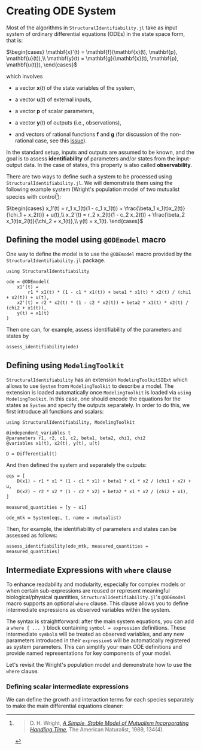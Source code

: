 # Creating ODE System

Most of the algorithms in `StructuralIdentifiability.jl` take as input system of ordinary differential equations (ODEs)
in the state space form, that is:

$\begin{cases}
\mathbf{x}'(t) = \mathbf{f}(\mathbf{x}(t), \mathbf{p}, \mathbf{u}(t)),\\
\mathbf{y}(t) = \mathbf{g}(\mathbf{x}(t), \mathbf{p}, \mathbf{u(t)}),
\end{cases}$

which involves

  - a vector $\mathbf{x}(t)$ of the state variables of the system,

  - a vector $\mathbf{u}(t)$ of external inputs,
  - a vector $\mathbf{p}$ of scalar parameters,
  - a vector $\mathbf{y}(t)$ of outputs (i.e., observations),
  - and vectors of rational functions $\mathbf{f}$ and $\mathbf{g}$ (for discussion of the non-rational case, see this [issue](https://github.com/SciML/StructuralIdentifiability.jl/issues/144)).

In the standard setup, inputs and outputs are assumed to be known, and the goal is to assess
**identifiability** of parameters and/or states from the input-output data.
In the case of states, this property is also called **observability**.

There are two ways to define such a system to be processed using `StructuralIdentifiability.jl`.
We will demonstrate them using the following example system
(Wright's population model of two mutualist species with control[^1]):

$\begin{cases}
x_1'(t) = r_1 x_1(t)(1 - c_1 x_1(t)) + \frac{\beta_1 x_1(t)x_2(t)}{\chi_1 + x_2(t)} + u(t),\\
x_2'(t) = r_2 x_2(t)(1 - c_2 x_2(t)) + \frac{\beta_2 x_1(t)x_2(t)}{\chi_2 + x_1(t)},\\
y(t) = x_1(t).
\end{cases}$

## Defining the model using `@ODEmodel` macro

One way to define the model is to use the `@ODEmodel` macro provided by the `StructuralIdentifiability.jl` package.

```@example 1
using StructuralIdentifiability

ode = @ODEmodel(
    x1'(t) =
        r1 * x1(t) * (1 - c1 * x1(t)) + beta1 * x1(t) * x2(t) / (chi1 + x2(t)) + u(t),
    x2'(t) = r2 * x2(t) * (1 - c2 * x2(t)) + beta2 * x1(t) * x2(t) / (chi2 + x1(t)),
    y(t) = x1(t)
)
```

Then one can, for example, assess identifiability of the parameters and states by

```@example 1
assess_identifiability(ode)
```

## Defining using `ModelingToolkit`

`StructuralIdentifiability` has an extension `ModelingToolkitSIExt` which allows to use `System` from `ModelingToolkit` to describe
a model. The extension is loaded automatically once `ModelingToolkit` is loaded via `using ModelingToolkit`.
In this case, one should encode the equations for the states as `System` and specify the outputs separately.
In order to do this, we first introduce all functions and scalars:

```@example 2; continued = true
using StructuralIdentifiability, ModelingToolkit

@independent_variables t
@parameters r1, r2, c1, c2, beta1, beta2, chi1, chi2
@variables x1(t), x2(t), y(t), u(t)

D = Differential(t)
```

And then defined the system and separately the outputs:

```@example 2
eqs = [
    D(x1) ~ r1 * x1 * (1 - c1 * x1) + beta1 * x1 * x2 / (chi1 + x2) + u,
    D(x2) ~ r2 * x2 * (1 - c2 * x2) + beta2 * x1 * x2 / (chi2 + x1),
]

measured_quantities = [y ~ x1]

ode_mtk = System(eqs, t, name = :mutualist)
```

Then, for example, the identifiability of parameters and states can be assessed as follows:

```@example 2
assess_identifiability(ode_mtk, measured_quantities = measured_quantities)
```

[^1]: > D. H. Wright, [*A Simple, Stable Model of Mutualism Incorporating Handling Time*](https://doi.org/10.1086/285003), The American Naturalist, 1989, 134(4).


## Intermediate Expressions with `where` clause

To enhance readability and modularity, especially for complex models or when certain sub-expressions are reused or represent meaningful biological/physical quantities, `StructuralIdentifiability.jl`'s `@ODEmodel` macro supports an optional `where` clause. This clause allows you to define intermediate expressions as observed variables within the system.

The syntax is straightforward: after the main system equations, you can add a `where { ... }` block containing `symbol = expression` definitions. These intermediate `symbol`s will be treated as observed variables, and any new parameters introduced in their `expression`s will be automatically registered as system parameters. This can simplify your main ODE definitions and provide named representations for key components of your model.

Let's revisit the Wright's population model and demonstrate how to use the `where` clause.

### Defining scalar intermediate expressions

We can define the growth and interaction terms for each species separately to make the main differential equations cleaner: